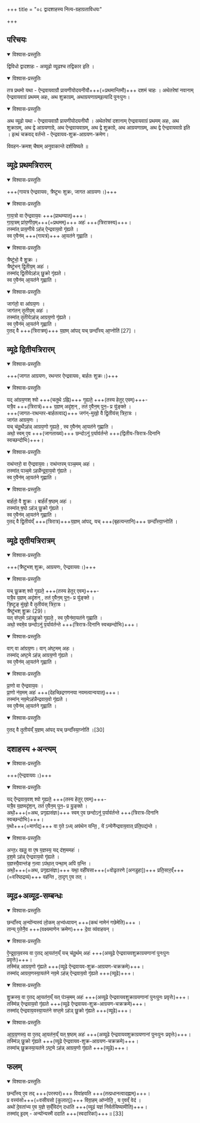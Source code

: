 +++
title = "०८ द्वादशाहस्य नित्य-ग्रहाग्रताविधयः"

+++
## परिचयः

<details open><summary>विश्वास-प्रस्तुतिः</summary>

द्विविधो द्वादशाहः - अव्यूढो व्यूढश्च तद्विकार इति ।  
</details>

<details open><summary>विश्वास-प्रस्तुतिः</summary>

तत्र प्रथमो यथा - ऐन्द्रवायवाग्रौ प्रायणीयोदयनीयौ+++(=प्रथमान्तिमौ)+++ दशमं चाहः ।  अथेतरेषां नवानाम् ऐन्द्रवायवाग्रं प्रथमम् अहः, अथ शुक्राग्रम्, अथाग्रयणाग्रम्इत्यादि पुनःपुनः।  
</details>



<details open><summary>विश्वास-प्रस्तुतिः</summary>

अथ व्यूढो यथा - ऐन्द्रवायवाग्रौ प्रायणीयोदयनीयौ । अथेतरेषां दशानाम् ऐन्द्रवायवाग्रं प्रथमम् अहः, अथ शुक्राग्रम्, अथ द्वे आग्रयणाग्रे, अथ ऐन्द्रवायवाग्रम्, अथ द्वे शुक्राग्रे, अथ आग्रयणाग्रम्, अथ द्वे ऐन्द्रवायवाग्रे इति । इत्थं चक्रवद् वर्तन्ते - ऐन्द्रवायव-शुक्र-आग्रयण-क्रमेण।


विवहन-क्रमश् चैषाम् अनुवाकान्ते दर्शयिष्यते ॥
</details>


## व्यूढे प्रथमत्रिरारम्

<details open><summary>विश्वास-प्रस्तुतिः</summary>

+++(गायत्र ऐन्द्रवायवः, त्रैष्टुभः शुक्रः, जागत आग्रयणः।)+++
</details>

<details open><summary>विश्वास-प्रस्तुतिः</summary>

गा॒य॒त्रो वा ऐ॑न्द्रवाय॒वः +++(प्राथम्यात्)+++।  
गा॒य॒त्रम् प्रा॑य॒णीय॒म्+++(=प्रथमम्)+++ अहः॑ +++(त्रिरात्रस्य)+++।  
तस्मा॑त् प्राय॒णीये ऽह॑न्न् ऐन्द्रवाय॒वो गृ॑ह्यते ।  
स्व ए॒वैन॑म् +++(गायत्रं)+++ आ॒यत॑ने गृह्णाति ।  
</details>



<details open><summary>विश्वास-प्रस्तुतिः</summary>

त्रैष्टु॑भो॒ वै शु॒क्रः ।  
त्रैष्टु॑भन् द्वि॒तीय॒म् अहः॑ ।  
तस्मा॑द् द्वि॒तीयेऽह॑ञ् छु॒क्रो गृ॑ह्यते ।  
स्व ए॒वैन॑म् आ॒यत॑ने गृह्णाति ।  
</details>

<details open><summary>विश्वास-प्रस्तुतिः</summary>

जाग॑तो॒ वा आ॑ग्रय॒णः ।  
जाग॑तन् तृ॒तीय॒म् अहः॑ ।  
तस्मा॑त् तृ॒तीयेऽह॑न्न् आग्रय॒णो गृ॑ह्यते ।  
स्व ए॒वैन॑म् आ॒यत॑ने गृह्णाति ।  
ए॒तद् वै +++(त्रिरात्रम्)+++ य॒ज्ञम् आ॑पद् यच् छन्दाँ॑स्य् आ॒प्नोति॑ [27] ।  
</details>



## व्यूढे द्वितीयत्रिरारम्

<details open><summary>विश्वास-प्रस्तुतिः</summary>

+++(जागत आग्रयणः, रथन्तर ऐन्द्रवायवः, बार्हतः शुक्रः।)+++
</details>

<details open><summary>विश्वास-प्रस्तुतिः</summary>

यद् आ॑ग्रय॒णश् श्वो +++(चतुथे ऽह्नि)+++ गृ॒ह्यते॒ +++(तस्य हेतुर् एवम्)+++-  
यत्रै॒व +++(त्रिरात्रं)+++ य॒ज्ञम् अदृ॑श॒न् , तत॑ ए॒वैन॒म् पुन॒ᳶ प्र यु॑ङ्क्ते ।  
+++(जागत-राथन्तर-बार्हतत्वाद्)+++ जग॑न्-मुखो॒ वै द्वि॒तीय॑स् त्रिरा॒त्रः ।  
जाग॑त आग्रय॒णः ।  
यच् च॑तु॒र्थेऽह॑न्न् आग्रय॒णो गृ॒ह्यते॒ , स्व ए॒वैन॑म् आ॒यत॑ने गृह्णाति ।  
अथो॒ स्वम् ए॒व +++(जागताख्यं)+++ छन्दोऽनु॑ प॒र्याव॑र्तन्ते +++(द्वितीय-त्रिरात्र-दिनानि स्वच्छन्दोभिः)+++।  
</details>



<details open><summary>विश्वास-प्रस्तुतिः</summary>

राथ॑न्तरो॒ वा ऐ॑न्द्रवाय॒वः। राथ॑न्तरम् पञ्च॒मम् अहः॑ ।  
तस्मा॑त् पञ्च॒मे ऽहन्नै॑न्द्र॒वा॒य॒वो गृ॑ह्यते ।  
स्व ए॒वैन॑म् आ॒यत॑ने गृह्णाति ।  
</details>

<details open><summary>विश्वास-प्रस्तुतिः</summary>

बार्ह॑तो॒ वै शु॒क्रः । बार्ह॑तँ ष॒ष्ठम् अहः॑ ।  
तस्मा॑त् ष॒ष्ठे ऽह॑ञ् छु॒क्रो गृ॑ह्यते ।  
स्व ए॒वैन॑म् आ॒यत॑ने गृह्णाति ।  
ए॒तद् वै द्वि॒तीय॑य्ँ +++(त्रिरात्र)+++य॒ज्ञम् आ॑पद्, यच् +++(बृहत्यन्तानि)+++ छन्दाँ॑स्या॒प्नोति॑ ।  
</details>



## व्यूढे तृतीयत्रिरात्रम्

<details open><summary>विश्वास-प्रस्तुतिः</summary>

+++(त्रैष्टुभश् शुक्रः, आग्रयणः, ऐन्द्रवायवः।)+++
</details>

<details open><summary>विश्वास-प्रस्तुतिः</summary>

यच् छु॒क्रश् श्वो गृ॒ह्यते॒ +++(तस्य हेतुर् एवम्)+++-  
यत्रै॒व य॒ज्ञम् अदृ॑शन् , तत॑ ए॒वैन॒म् पुन॒ᳶ प्र यु॑ङ्क्ते ।  
त्रि॒ष्टुङ् मु॑खो॒ वै तृ॒तीय॑स् त्रिरा॒त्रः ।  
त्रैष्टु॑भश् शु॒क्रः (29)।  
यत् स॑प्त॒मे ऽह॑ञ्छु॒क्रो गृ॒ह्यते॒ ,
स्व ए॒वैन॑मा॒यत॑ने गृह्णाति ।  
अथो॒ स्वमे॒व छन्दोऽनु॑ प॒र्याव॑र्तन्ते +++(त्रिरात्र-दिनानि स्वच्छन्दोभिः)+++।  
</details>



<details open><summary>विश्वास-प्रस्तुतिः</summary>

वाग् वा आ॑ग्रय॒णः। वाग् अ॑ष्ट॒मम् अहः ।  
तस्मा॑द् अष्ट॒मे ऽह॑न्न् आग्रय॒णो गृ॑ह्यते ।  
स्व ए॒वैन॑म् आ॒यत॑ने गृह्णाति ।  
</details>

<details open><summary>विश्वास-प्रस्तुतिः</summary>

प्रा॒णो वा ऐ॑न्द्रवाय॒वः ।  
प्रा॒णो न॑व॒मम् अहः॑ +++(देहच्छिद्रगणनया नवमत्वान्वयात्)+++।  
तस्मा॑न् नव॒मेऽह॑न्नैन्द्रवाय॒वो गृ॑ह्यते ।  
स्व ए॒वैन॑म् आ॒यत॑ने गृह्णाति ।  
</details>



<details open><summary>विश्वास-प्रस्तुतिः</summary>

ए॒तद् वै तृ॒तीय॑य्ँ य॒ज्ञम् आ॑पद् यच् छन्दाँ॑स्या॒प्नोति॑ ।[30]  
</details>



## दशाहस्य +अन्त्यम्

<details open><summary>विश्वास-प्रस्तुतिः</summary>

+++(ऐन्द्रवायवः।)+++
</details>

<details open><summary>विश्वास-प्रस्तुतिः</summary>

यद् ऐ॑न्द्रवाय॒वश् श्वो गृ॒ह्यते॒ +++(तस्य हेतुर् एवम्)+++-  
यत्रै॒व य॒ज्ञमदृ॑श॒न्, तत॑ ए॒वैन॒म् पुन॒ᳶ प्र यु॒ङ्क्ते ।  
अथो॒+++(=अथ, प्रगृह्यसंज्ञः)+++ स्वम् ए॒व छन्दोऽनु॑ प॒र्याव॑र्तन्ते  +++(त्रिरात्र-दिनानि स्वच्छन्दोभिः)+++।  
प॒थो+++(=मार्गाद्)+++ वा ए॒ते ऽध्य् अप॑थेन यन्ति॒ , ये॑ ऽन्येनै॑न्द्रवाय॒वात् प्र॑ति॒पद्य॑न्ते ।  
</details>



<details open><summary>विश्वास-प्रस्तुतिः</summary>

अन्त॒ᳵ खलु॒ वा ए॒ष य॒ज्ञस्य॒ यद् द॑श॒ममहः॑  ।  
द॒श॒मे ऽह॑न्न् ऐन्द्रवाय॒वो गृ॑ह्यते ।  
य॒ज्ञस्यै॒वान्त॑ङ् ग॒त्वा ऽप॑था॒त् पन्था॒म् अपि॑ य॒न्ति ।  
अथो॒+++(=अथ, प्रगृह्यसंज्ञः)+++  यथा॒ वही॑यसा+++(=वोढृतरणे [अनडुहा])+++ प्रति॒सार॒व्ँ+++(=वरिष्ठद्रव्यं)+++ वह॑न्ति ,
ता॒दृग् ए॒व तत् ।  
</details>



## व्यूढ+अव्यूढ-सम्बन्धः

<details open><summary>विश्वास-प्रस्तुतिः</summary>

छन्दाँ॑स्य् अ॒न्यो॑न्यस्य॑ लो॒कम् अ॒भ्य॑ध्यायन् +++(कथं नामेनं गछेमेति)+++ ।  
तान्य् ए॒तेनै॒व +++(वक्ष्यमाणेन क्रमेण)+++ दे॒वा व्य॑वाहयन् ।  
</details>

<details open><summary>विश्वास-प्रस्तुतिः</summary>

ऐ॒न्द्र॒वा॒य॒वस्य वा ए॒तद् आ॒यत॑न॒य्ँ यच् च॑तु॒र्थम् अहः॑ +++(अव्यूढे ऐन्द्रवायवशुक्राग्रयणानां पुनःपुनः प्रवृत्तेः)+++।  
तस्मि॑न्न् आग्रय॒णो गृ॑ह्यते +++(व्यूढे ऐन्द्रवायव-शुक्र-आग्रयण-चक्रक्रमे)+++।  
तस्मा॑द् आग्रय॒णस्या॒यत॑ने नव॒मे ऽह॑न्न् ऐन्द्रवाय॒वो गृ॑ह्यते +++(व्यूढे)+++।  
</details>



<details open><summary>विश्वास-प्रस्तुतिः</summary>

शु॒क्रस्य॒ वा ए॒तद् आ॒यत॑न॒य्ँ यत् प॑ञ्च॒मम् अहः॑  +++(अव्यूढे ऐन्द्रवायवशुक्राग्रयणानां पुनःपुनः प्रवृत्तेः)+++।  
तस्मि॑न्न् ऐन्द्रवाय॒वो गृ॑ह्यते +++(व्यूढे ऐन्द्रवायव-शुक्र-आग्रयण-चक्रक्रमे)+++।  
तस्मा॑द् ऐन्द्रवाय॒वस्या॒यत॑ने सप्त॒मे ऽह॑ञ् छु॒क्रो गृ॑ह्यते +++(व्यूढे)+++।  
</details>

<details open><summary>विश्वास-प्रस्तुतिः</summary>

आ॒ग्र॒य॒णस्य॒ वा ए॒तद् आ॒यत॑न॒य्ँ यत् ष॒ष्ठम् अहः॑  +++(अव्यूढे ऐन्द्रवायवशुक्राग्रयणानां पुनःपुनः प्रवृत्तेः)+++।  
तस्मि॑ञ् छु॒क्रो गृ॑ह्यते  +++(व्यूढे ऐन्द्रवायव-शुक्र-आग्रयण-चक्रक्रमे)+++।  
तस्मा॑च् छु॒क्रस्या॒यत॑ने ऽष्ट॒मे ऽह॑न्न् आग्रय॒णो गृ॑ह्यते +++(व्यूढे)+++।  
</details>



## फलम्

<details open><summary>विश्वास-प्रस्तुतिः</summary>

छन्दाँ॑स्य् ए॒व तद् +++(परस्परं)+++ विवा॑हयति +++(तत्प्रधानत्वादह्नाम्)+++।  
प्र वस्य॑सो+++(=वसीयसो [कुलात्])+++ विवा॒हम् आ॑प्नोति॒ , य ए॒वव्ँ वेद॑ ।  
अथो॑ दे॒वता॑भ्य ए॒व य॒ज्ञे स॒व्ँविद॑न् दधाति +++(व्यूढं यज्ञं निर्वर्तयिष्यामीति)+++।  
तस्मा॑द् इ॒दम् - अन्यो॑न्यस्मै॑ ददाति +++(स्वदारिकां)+++॥ [33]  
</details>



